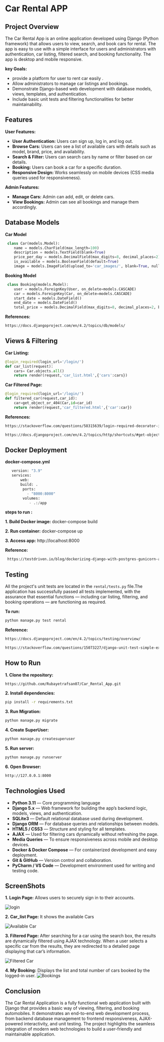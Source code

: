 # Car Rental APP

## Project Overview

The Car Rental App is an online application developed using Django (Python framework) that allows users to view, search, and book cars for rental. The app is easy to use with a simple interface for users and administrators with authentication, car listing, filtered search, and booking functionality. The app is desktop and mobile responsive.

**key Goals:**
- provide a platform for user to rent car easily .
- Allow administrators to manage car listings and bookings.
- Demonstrate Django-based web development with database models, views, templates, and authentication.
- Include basic unit tests and filtering functionalities for better maintainability.

## Features

 **User Features:**
- **User Authentication:** Users can sign up, log in, and log out.
- **Browse Cars:** Users can see a list of available cars with details such as model, brand, price, and availability.
- **Search & Filter:** Users can search cars by name or filter based on car details.
- **Booking:** Users can book a car for a specific duration.
- **Responsive Design:** Works seamlessly on mobile devices (CSS media queries used for responsiveness).
  
 **Admin Features:**
- **Manage Cars:** Admin can add, edit, or delete cars.
- **View Bookings:** Admin can see all bookings and manage them accordingly.

## Database Models

**Car Model**
```python
 class Car(models.Model):
    name = models.CharField(max_length=100)
    description = models.TextField(blank=True)
    price_per_day = models.DecimalField(max_digits=8, decimal_places=2)
    is_available = models.BooleanField(default=True)
    image = models.ImageField(upload_to='car_images/', blank=True, null=True)
 ``` 
**Booking Model**
```python
 class Booking(models.Model):
    user = models.ForeignKey(User, on_delete=models.CASCADE)
    car = models.ForeignKey(Car, on_delete=models.CASCADE)
    start_date = models.DateField()
    end_date = models.DateField()
    total_price = models.DecimalField(max_digits=8, decimal_places=2, blank=True, null=True)
  ```
**References:**
```bash
https://docs.djangoproject.com/en/4.2/topics/db/models/
  ```
## Views & Filtering

**Car Listing:**
```python
@login_required(login_url='/login/')
def car_list(request):
    cars= Car.objects.all()
    return render(request,'car_list.html',{'cars':cars})
```

**Car Filtered Page:**
```python
@login_required(login_url='/login/')
def filtered_car(request,car_id):
    car=get_object_or_404(Car,id=car_id)
    return render(request,'car_filtered.html',{'car':car})
  ```
 **References:**
 ```bash
https://stackoverflow.com/questions/58315639/login-required-decorator-is-not-working-properly-in-the-django
```
```bash
https://docs.djangoproject.com/en/4.2/topics/http/shortcuts/#get-object-or-404
  ```

## Docker Deployment

**docker-compose.yml**
```python
   version: "3.9"
   services:
       web:
       build: .
        ports:
          - "8000:8000"
        volumes:
           - .:/app
```
 **steps to run :**
 
 **1. Build Docker image:** docker-compose build
 
 **2. Run container:** docker-compose up
 
 **3. Access app:** http://localhost:8000

**Reference:**
```bash
 https://testdriven.io/blog/dockerizing-django-with-postgres-gunicorn-and-nginx/
 ```
## Testing

All the project's unit tests are located in the  ```rental/tests.py``` file.The application has successfully passed all tests implemented, with the assurance that essential functions — including car listing, filtering, and booking operations — are functioning as required.

**To run:**
```bash
python manage.py test rental
 ```
**Reference:**
```bash
https://docs.djangoproject.com/en/4.2/topics/testing/overview/
```
```bash
https://stackoverflow.com/questions/15073227/django-unit-test-simple-example
  ```
## How to Run

**1. Clone the repository:**
```bash
https://github.com/Rubayetrafsan07/Car_Rental_App.git
 ```
**2. Install dependencies:**
```bash
pip install -r requirements.txt
  ```
**3. Run Migration:**
```bash
python manage.py migrate
  ```
**4. Create SuperUser:**
```bash
python manage.py createsuperuser
 ```
**5. Run server:**
```bash
python manage.py runserver
```
**6. Open Browser:** 
```bash
http://127.0.0.1:8000
```

## Technologies Used
- **Python 3.11** — Core programming language
- **Django 5.x** — Web framework for building the app’s backend logic, models, views, and authentication.
- **SQLite3** — Default relational database used during development.
- **Django ORM** — For database queries and relationships between models.
- **HTML5 / CSS3** — Structure and styling for all templates.
- **AJAX**  — Used for filtering cars dynamically without refreshing the page.
- **Media Queries** — To ensure responsiveness across mobile and desktop devices.
- **Docker & Docker Compose** — For containerized development and easy deployment.
- **Git & GitHub** — Version control and collaboration.
- **PyCharm / VS Code** — Development environment used for writing and testing code.
  
## ScreenShots
**1. Login Page:** Allows users to securely sign in to their accounts.

   ![login](https://github.com/user-attachments/assets/98e3976a-b976-4521-b52a-05872dd59efa)
   
**2. Car_list Page:** It shows the available Cars

   ![Available Car](https://github.com/user-attachments/assets/7349d044-cb1f-43de-8a27-65f915d37e90)
   
**3. Filtered Page:** After searching for a car using the search box, the results are dynamically filtered using AJAX technology. When a user selects a specific car from the results, they are redirected to a detailed page displaying that car’s information.
  
   ![Filtered Car](https://github.com/user-attachments/assets/d8550107-9977-4f7b-8125-f448530cda48)
   
**4. My Booking:** Displays the list and total number of cars booked by the logged-in user.
    ![Bookings](https://github.com/user-attachments/assets/7f146d22-9b6c-4b94-b4fc-b99d9f98d98b)


## Conclusion

The Car Rental Application is a fully functional web application built with Django that provides a basic way of viewing, filtering, and booking automobiles. It demonstrates an end-to-end web development process, from backend database management to frontend responsiveness, AJAX-powered interactivity, and unit testing. The project highlights the seamless integration of modern web technologies to build a user-friendly and maintainable application.





